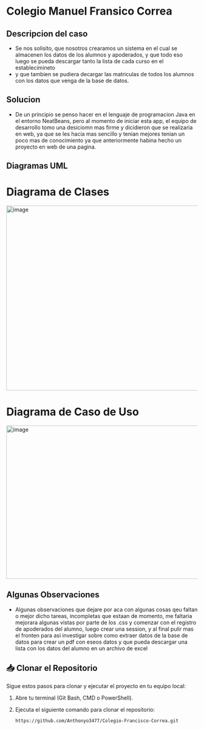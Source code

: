 # Colegio Manuel Fransico Correa

## Descripcion del caso
- Se nos solisito, que nosotros crearamos un sistema en el cual se almacenen los datos de los alumnos y apoderados, y que todo eso luego se pueda descargar tanto la lista de cada curso en el establecimineto
- y que tambien se pudiera decargar las matriculas de todos los alumnos con los datos que venga de la base de datos.

## Solucion
- De un principio se penso hacer en el lenguaje de programacion Java en el entorno NeatBeans, pero al momento de iniciar esta app, el equipo de desarrollo tomo una desiciomn mas firme y dicidieron que se 
realizaria en web, ya que se les hacia mas sencillo y tenian mejores tenian un poco mas de conocimiento ya que anteriormente habina hecho un proyecto en web de una pagina.

## Diagramas UML

# Diagrama de Clases

<img width="627" height="486" alt="image" src="https://github.com/user-attachments/assets/935a003a-a123-415e-9a1e-7cb3f6686ed3" />

# Diagrama de Caso de Uso

<img width="1080" height="403" alt="image" src="https://github.com/user-attachments/assets/16bfff0a-7759-4acf-a9ab-23231a294513" />

## Algunas Observaciones
- Algunas observaciones que dejare por aca con algunas cosas qeu faltan o mejor dicho tareas, incompletas que estaan de momento, me faltaria mejorara algunas vistas por parte de los .css y comenzar con el registro de apoderados del alumno, luego crear una session, y al final pulir mas el fronten para asi investigar sobre como extraer datos de la base de datos para crear un pdf con eseos datos y que pueda descargar una lista con los datos del alumno en un archivo de excel


## 📥 Clonar el Repositorio

Sigue estos pasos para clonar y ejecutar el proyecto en tu equipo local:

1. Abre tu terminal (Git Bash, CMD o PowerShell).
2. Ejecuta el siguiente comando para clonar el repositorio:

   ```bash
   https://github.com/Anthonyo3477/Colegio-Francisco-Correa.git
